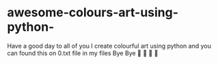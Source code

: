 # awesome-colours-art-using-python-
Have a good day to all of you 
I create colourful art using python and you can found this on 0.txt file in my files 
Bye Bye 💖 💖 👋 👋 
